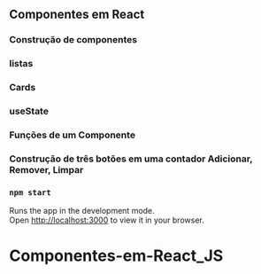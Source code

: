 
## Componentes em React


###  Construção  de componentes 
###  listas
###  Cards
###  useState
### Funções de um Componente
### Construção de três botões em uma contador Adicionar, Remover, Limpar


### `npm start`

Runs the app in the development mode.\
Open [http://localhost:3000](http://localhost:3000) to view it in your browser.

# Componentes-em-React_JS
